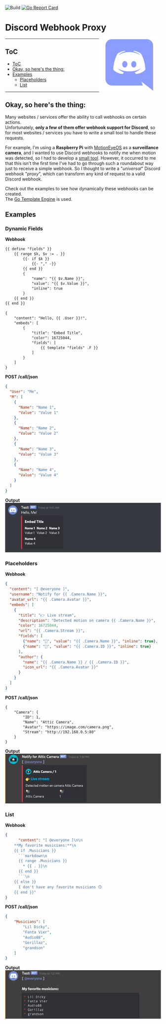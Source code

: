 ![Build](https://github.com/darmiel/discord-webhook-proxy/workflows/Build/badge.svg)
[![Go Report Card](https://goreportcard.com/badge/github.com/darmiel/discord-webhook-proxy)](https://goreportcard.com/report/github.com/darmiel/discord-webhook-proxy)

# Discord Webhook Proxy<img src="./web/static/img/discord.png" align="right" width=200 height=200>

---

## ToC
- [ToC](#toc)
- [Okay, so here's the thing:](#okay-so-heres-the-thing)
- [Examples](#examples)
  - [Placeholders](#placeholders)
  - [List](#list)

---

## Okay, so here's the thing:

Many websites / services offer the ability to call webhooks on certain actions.  
Unfortunately, **only a few of them offer webhook support for Discord**, so for most websites / services you have to write a small tool to handle these requests.

For example, I'm using a **Raspberry Pi** with [MotionEyeOS](https://github.com/ccrisan/motioneyeos) as a **surveillance camera**, and I wanted to use Discord webhooks to notify me when motion was detected, so I had to develop a [small tool](https://github.com/darmiel/gomera).
However, it occurred to me that this isn't the first time I've had to go through such a roundabout way just to receive a simple webhook. So I thought to write a "*universal*" Discord webhook "*proxy*", which can transform any kind of request to a valid Discord webhook.

Check out the examples to see how dynamically these webhooks can be created.  
The [Go Template Engine](https://golang.org/pkg/text/template/) is used.

## Examples
### Dynamic Fields
**Webhook**
```
{{ define "fields" }}
    {{ range $k, $v := . }}
        {{- if $k }}
            {{- "," -}}
        {{ end }}
        {
            "name": "{{ $v.Name }}",
            "value": "{{ $v.Value }}",
            "inline": true
        }
    {{ end }}
{{ end }}

{
    "content": "Hello, {{ .User }}!",
    "embeds": [
        {
            "title": "Embed Title",
            "color": 16725044,
            "fields": [
                {{ template "fields" .F }}
            ]
        }
    ]
}
```

**POST /call/json**
```json
{
  "User": "Me",
  "M": [
    {
      "Name": "Name 1",
      "Value": "Value 1"
    },
    {
      "Name": "Name 2",
      "Value": "Value 2"
    },
    {
      "Name": "Name 3",
      "Value": "Value 3"
    },
    {
      "Name": "Name 4",
      "Value": "Value 4"
    }
  ]
}
```

**Output**  
![img](web/static/img/exo3.png)

### Placeholders
**Webhook**
```json
{
  "content": "[ @everyone ]",
  "username": "Notify for {{ .Camera.Name }}",
  "avatar_url": "{{ .Camera.Avatar }}",
  "embeds": [
    {
      "title": "👉 Live stream",
      "description": "Detected motion on camera {{ .Camera.Name }}",
      "color": 16725044,
      "url": "{{ .Camera.Stream }}",
      "fields": [
        {"name": "📸", "value": "{{ .Camera.Name }}", "inline": true},
        {"name": "📸", "value": "{{ .Camera.ID }}", "inline": true}
      ],
      "author": {
        "name": "{{ .Camera.Name }} / {{ .Camera.ID }}",
        "icon_url": "{{ .Camera.Avatar }}"
      }
    }
  ]
}
```

**POST /call/json**
```
{
    "Camera": {
        "ID": 1,
        "Name": "Attic Camera",
        "Avatar": "https://image.com/camera.png",
        "Stream": "http://192.168.0.5:80"
    }
}
```

**Output**  
![img](web/static/img/exo2.png)

### List
**Webhook**
```json
{
      "content": "[ @everyone ]\n\n
    **My favorite musicians:**\n
    {{ if .Musicians }}
      ```markdown\n
      {{ range .Musicians }}
        * {{ . }}\n
      {{ end }}
      ```\n
    {{ else }}
      I don't have any favorite musicians 🙃
    {{ end }}"
}
```

**POST /call/json**
```json
{
    "Musicians": [
        "Lil Dicky",
        "Fanta Vier",
        "Audio88",
        "Gorillaz",
        "grandson"
    ]
}
```

**Output**  
![img](/web/static/img/exo1.png)
